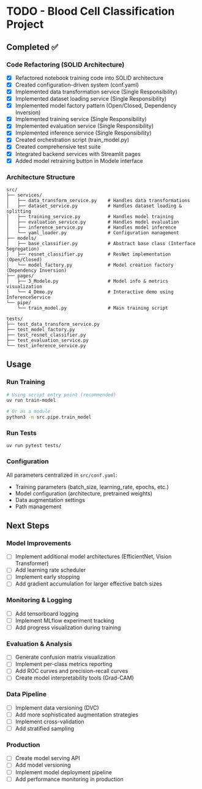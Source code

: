 # TODO - Blood Cell Classification Project

## Completed ✅

### Code Refactoring (SOLID Architecture)
- [x] Refactored notebook training code into SOLID architecture
- [x] Created configuration-driven system (conf.yaml)
- [x] Implemented data transformation service (Single Responsibility)
- [x] Implemented dataset loading service (Single Responsibility)
- [x] Implemented model factory pattern (Open/Closed, Dependency Inversion)
- [x] Implemented training service (Single Responsibility)
- [x] Implemented evaluation service (Single Responsibility)
- [x] Implemented inference service (Single Responsibility)
- [x] Created orchestration script (train_model.py)
- [x] Created comprehensive test suite
- [x] Integrated backend services with Streamlit pages
- [x] Added model retraining button in Modele interface

### Architecture Structure
```
src/
├── services/
│   ├── data_transform_service.py    # Handles data transformations
│   ├── dataset_service.py           # Handles dataset loading & splitting
│   ├── training_service.py          # Handles model training
│   ├── evaluation_service.py        # Handles model evaluation
│   ├── inference_service.py         # Handles model inference
│   └── yaml_loader.py               # Configuration management
├── models/
│   ├── base_classifier.py           # Abstract base class (Interface Segregation)
│   ├── resnet_classifier.py         # ResNet implementation (Open/Closed)
│   └── model_factory.py             # Model creation factory (Dependency Inversion)
├── pages/
│   ├── 3_Modele.py                  # Model info & metrics visualization
│   └── 4_Demo.py                    # Interactive demo using InferenceService
└── pipe/
    └── train_model.py               # Main training script

tests/
├── test_data_transform_service.py
├── test_model_factory.py
├── test_resnet_classifier.py
├── test_evaluation_service.py
└── test_inference_service.py
```

## Usage

### Run Training
```bash
# Using script entry point (recommended)
uv run train-model

# Or as a module
python3 -m src.pipe.train_model
```

### Run Tests
```bash
uv run pytest tests/
```

### Configuration
All parameters centralized in `src/conf.yaml`:
- Training parameters (batch_size, learning_rate, epochs, etc.)
- Model configuration (architecture, pretrained weights)
- Data augmentation settings
- Path management

## Next Steps

### Model Improvements
- [ ] Implement additional model architectures (EfficientNet, Vision Transformer)
- [ ] Add learning rate scheduler
- [ ] Implement early stopping
- [ ] Add gradient accumulation for larger effective batch sizes

### Monitoring & Logging
- [ ] Add tensorboard logging
- [ ] Implement MLflow experiment tracking
- [ ] Add progress visualization during training

### Evaluation & Analysis
- [ ] Generate confusion matrix visualization
- [ ] Implement per-class metrics reporting
- [ ] Add ROC curves and precision-recall curves
- [ ] Create model interpretability tools (Grad-CAM)

### Data Pipeline
- [ ] Implement data versioning (DVC)
- [ ] Add more sophisticated augmentation strategies
- [ ] Implement cross-validation
- [ ] Add stratified sampling

### Production
- [ ] Create model serving API
- [ ] Add model versioning
- [ ] Implement model deployment pipeline
- [ ] Add performance monitoring in production